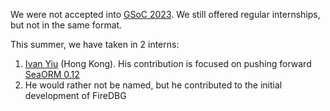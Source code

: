 We were not accepted into [GSoC 2023](<Ideas List.md>). We still offered regular internships, but not in the same format.

This summer, we have taken in 2 interns:

1. [Ivan Yiu](https://github.com/darkmmon/) (Hong Kong). His contribution is focused on pushing forward [SeaORM 0.12](https://github.com/SeaQL/sea-orm/commits?author=darkmmon)
2. He would rather not be named, but he contributed to the initial development of FireDBG
